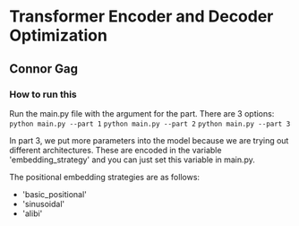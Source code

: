 # Transformer Encoder and Decoder Optimization
## Connor Gag

### How to run this
Run the main.py file with the argument for the part. There are 3 options:
`python main.py --part 1`
`python main.py --part 2`
`python main.py --part 3`

In part 3, we put more parameters into the model because we are trying out different architectures. These are encoded in the variable 'embedding_strategy' and you can just set this variable in main.py.

The positional embedding strategies are as follows:
- 'basic_positional'
- 'sinusoidal'
- 'alibi'